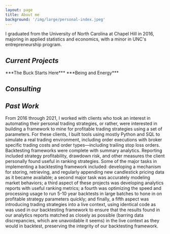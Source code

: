 ```yaml
---
layout: page
title: About me
background: '/img/large/personal-index.jpeg'
---
```

I graduated from the University of North Carolina at Chapel Hill in 2016, majoring in applied statistics and economics, with a minor in UNC's entrepreneurship program.

<h2>
    <i>Current Projects</i>
</h2>
   ***The Buck Starts Here***
   ***Being and Energy***
<h2>
    <i>Consulting</i>
</h2>

<h2>
    <i>Past Work</i>
</h2>
From 2016 through 2021, I worked with clients who took an interest in automating their personal trading strategies, or rather, were interested in building a framework to mine for profitable trading strategies using a set of parameters. For these clients, I built tools using mostly Python and SQL to simulate a real trading environment, including order executions with broker specific trading costs and order types—including trailing stop loss orders. Backtesting frameworks were complete with summary analytics. Reporting included strategy profitability, drawdown risk, and other measures the client personally found useful in ranking strategies. Some of the major tasks in implementing a backtesting framework included: developing a mechanism for storing, retrieving, and regularly appending new candlestick pricing data as it became available; a second major task was accurately modeling market behaviors; a third aspect of these projects was developing analytics reports with useful ranking metrics; a fourth was optimizing the speed and processing usage to run 5-10 year backtests in large batches to hone in on profitable strategy parameters quickly; and finally, a fifth aspect was introducing trading strategies into a live context, using identical code as was used in our backtesting framework to ensure that the results found in our analytics reports matched as closely as possible (barring data discrepancies, which are unavoidable it seems) in the live context as they would in backtest, preserving the integrity of our backtesting framework.
